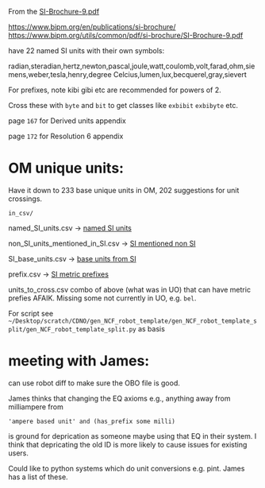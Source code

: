From the [SI-Brochure-9.pdf](https://www.bipm.org/utils/common/pdf/si-brochure/SI-Brochure-9.pdf)

https://www.bipm.org/en/publications/si-brochure/
https://www.bipm.org/utils/common/pdf/si-brochure/SI-Brochure-9.pdf

have 22 named SI units with their own symbols:

radian,steradian,hertz,newton,pascal,joule,watt,coulomb,volt,farad,ohm,siemens,weber,tesla,henry,degree Celcius,lumen,lux,becquerel,gray,sievert


For prefixes, note kibi gibi etc are recommended for powers of 2.

Cross these with `byte` and `bit` to get classes like `exbibit` `exbibyte` etc.



page `167` for Derived units appendix

page `172` for Resolution 6 appendix


# OM unique units:


Have it down to 233 base unique units in OM, 202 suggestions for unit crossings.



`in_csv/`

named_SI_units.csv -> [named SI units](https://en.wikipedia.org/wiki/Metric_units)

non_SI_units_mentioned_in_SI.csv -> [SI mentioned non SI](https://en.wikipedia.org/wiki/Non-SI_units_mentioned_in_the_SI)

SI_base_units.csv -> [base units from SI](https://en.wikipedia.org/wiki/International_System_of_Units)

prefix.csv -> [SI metric prefixes](https://en.wikipedia.org/wiki/Metric_prefix)

units_to_cross.csv combo of above (what was in UO) that can have metric prefies AFAIK. Missing some not currently in UO, e.g. `bel`.



For script see `~/Desktop/scratch/CDNO/gen_NCF_robot_template/gen_NCF_robot_template_split/gen_NCF_robot_template_split.py` as basis



# meeting with James:


can use robot diff to make sure the OBO file is good.

James thinks that changing the EQ axioms e.g., anything away from milliampere from

`'ampere based unit'
 and (has_prefix some milli)`

 is ground for deprication as someone maybe using that EQ in their system. I think that depricating the old ID is more likely to cause issues for existing users.

 Could like to python systems which do unit conversions e.g. pint. James has a list of these.
